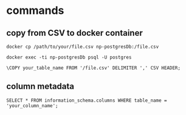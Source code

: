 # commands

## copy from CSV to docker container

```
docker cp /path/to/your/file.csv np-postgresDb:/file.csv

docker exec -ti np-postgresDb psql -U postgres

\COPY your_table_name FROM '/file.csv' DELIMITER ',' CSV HEADER;
```

## column metadata

```
SELECT * FROM information_schema.columns WHERE table_name = 'your_column_name';
```